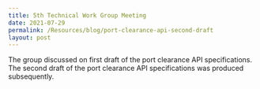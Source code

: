 ```yaml
---
title: 5th Technical Work Group Meeting
date: 2021-07-29
permalink: /Resources/blog/port-clearance-api-second-draft
layout: post
---
```




The group discussed on first draft of the port clearance API specifications. The second draft of the port clearance API specifications was produced subsequently.